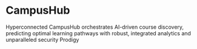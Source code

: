 # CampusHub
Hyperconnected CampusHub orchestrates AI-driven course discovery, predicting optimal learning pathways with robust, integrated analytics and unparalleled security Prodigy
